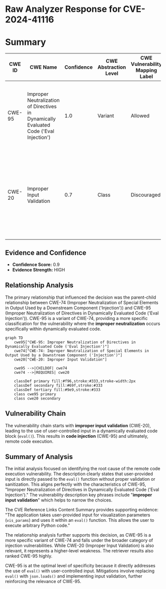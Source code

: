 # Raw Analyzer Response for CVE-2024-41116

# Summary
| CWE ID | CWE Name | Confidence | CWE Abstraction Level | CWE Vulnerability Mapping Label | CWE-Vulnerability Mapping Notes |
|---|---|---|---|---|---|
| CWE-95 | Improper Neutralization of Directives in Dynamically Evaluated Code ('Eval Injection') | 1.0 | Variant | Allowed | Primary CWE. The application uses `eval()` with user-controlled input, allowing for arbitrary code execution. |
| CWE-20 | Improper Input Validation | 0.7 | Class | Discouraged | Secondary.  The application lacks proper input validation before using `eval()`. While present, it's a high-level classification and CWE-95 is more specific. |

## Evidence and Confidence

*   **Confidence Score:** 0.9
*   **Evidence Strength:** HIGH

## Relationship Analysis
The primary relationship that influenced the decision was the parent-child relationship between CWE-74 (Improper Neutralization of Special Elements in Output Used by a Downstream Component ('Injection')) and CWE-95 (Improper Neutralization of Directives in Dynamically Evaluated Code ('Eval Injection')). CWE-95 is a variant of CWE-74, providing a more specific classification for the vulnerability where the **improper neutralization** occurs specifically within dynamically evaluated code.

```mermaid
graph TD
    cwe95["CWE-95: Improper Neutralization of Directives in Dynamically Evaluated Code ('Eval Injection')"]
    cwe74["CWE-74: Improper Neutralization of Special Elements in Output Used by a Downstream Component ('Injection')"]
    cwe20["CWE-20: Improper Input Validation"]
    
    cwe95 -->|CHILDOF| cwe74
    cwe74 -->|REQUIRES| cwe20
    
    classDef primary fill:#f96,stroke:#333,stroke-width:2px
    classDef secondary fill:#69f,stroke:#333
    classDef tertiary fill:#9e9,stroke:#333
    class cwe95 primary
    class cwe20 secondary
```

## Vulnerability Chain
The vulnerability chain starts with **improper input validation** (CWE-20), leading to the use of user-controlled input in a dynamically evaluated code block (`eval()`). This results in **code injection** (CWE-95) and ultimately, remote code execution.

## Summary of Analysis
The initial analysis focused on identifying the root cause of the remote code execution vulnerability. The description clearly states that user-provided input is directly passed to the `eval()` function without proper validation or sanitization. This aligns perfectly with the characteristics of CWE-95, "Improper Neutralization of Directives in Dynamically Evaluated Code ('Eval Injection')." The vulnerability description key phrases include "**improper input validation**" which helps to narrow the choices.

The CVE Reference Links Content Summary provides supporting evidence: "The application takes user-provided input for visualization parameters (`vis_params`) and uses it within an `eval()` function. This allows the user to execute arbitrary Python code."

The relationship analysis further supports this decision, as CWE-95 is a more specific variant of CWE-74 and falls under the broader category of injection vulnerabilities. While CWE-20 (Improper Input Validation) is also relevant, it represents a higher-level weakness. The retriever results also ranked CWE-95 highly.

CWE-95 is at the optimal level of specificity because it directly addresses the use of `eval()` with user-controlled input. Mitigations involve replacing `eval()` with `json.loads()` and implementing input validation, further reinforcing the relevance of CWE-95.